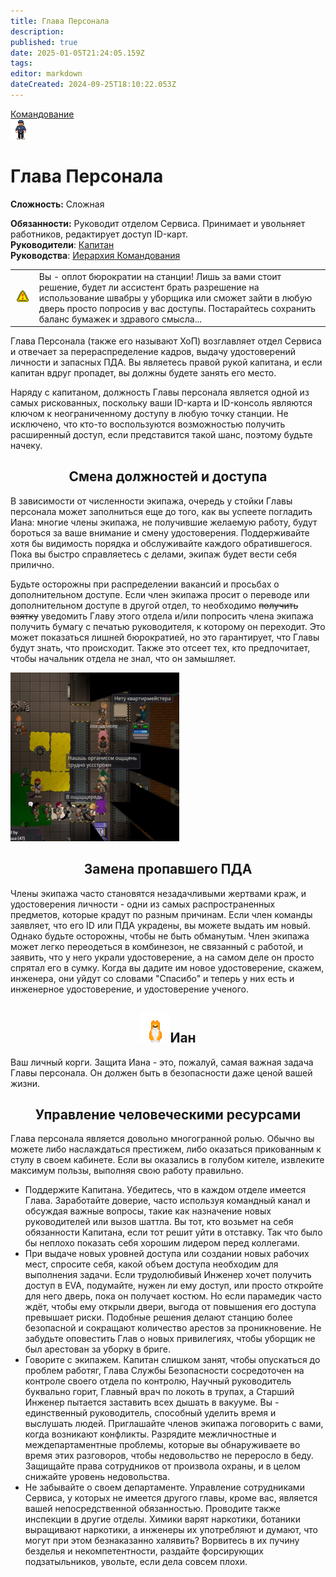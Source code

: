 ```yaml
---
title: Глава Персонала
description: 
published: true
date: 2025-01-05T21:24:05.159Z
tags: 
editor: markdown
dateCreated: 2024-09-25T18:10:22.053Z
---
```


<div style="display: flex; justify-content: center;">
  <div class="roles-passport comm">
    <div class="title comm"><a href="/roles/command">Командование</a></div>
    <div>
      <div><div><img src="/roles/headofpersonnel.png" id="img"></div></div>
      <div>
        <div id="tb1" style="display:non">
          <h1>Глава Персонала</h1>
          <p><strong>Сложность:</strong> Сложная</p>
          <strong>Обязанности:</strong> Руководит отделом Сервиса. Принимает и увольняет работников, редактирует доступ ID-карт.<br>
          <b>Руководители</b>: <a href="/roles/captain">Капитан</a><br>
          <b>Руководства</b>: <a href="/guides/hierarchyofcommand">Иерархия Командования</a>
        </div>
        <div id="tb2" style="display:none;">
          <div class="post-icon">
            <div id="timer-container">
              <div id="progress-bar"><center><span id="timer-text">10</span></center></div>
              <p id="ochko">0</p>
            </div>
<div>
          <button><img src="/roles/command/hop/captain.png" class="imgchk" id="captain"></button>
          <button><img src="/roles/command/hop/headofpersonnel.png" class="imgchk" id="headofpersonnel"></button>
          <button><img src="/roles/command/hop/headofsecurity.png" class="imgchk" id="headofsecurity"></button>
          <button><img src="/roles/command/hop/chiefengineer.png" class="imgchk" id="chiefengineer"></button>
          <button><img src="/roles/command/hop/researchdirector.png" class="imgchk" id="researchdirector"></button>
          <button><img src="/roles/command/hop/chiefmedicalofficer.png" class="imgchk" id="chiefmedicalofficer"></button>
          <button><img src="/roles/command/hop/quartermaster.png" class="imgchk" id="quartermaster"></button>
          <button><img src="/roles/command/hop/inspector.png" class="imgchk" id="inspector"></button>
          <button><img src="/roles/command/hop/warden.png" class="imgchk" id="warden"></button>
          <button><img src="/roles/command/hop/securityofficer.png" class="imgchk" id="officer"></button>
          <button><img src="/roles/command/hop/detective.png" class="imgchk" id="detective"></button>
          <button><img src="/roles/command/hop/securitycadet.png" class="imgchk" id="cadet"></button>
          <button><img src="/roles/command/hop/chemist.png" class="imgchk" id="chemist"></button>
          <button><img src="/roles/command/hop/medicaldoctor.png" class="imgchk" id="doctor"></button>
          <button><img src="/roles/command/hop/paramedic.png" class="imgchk" id="paramedic"></button>
          <button><img src="/roles/command/hop/medicalintern.png" class="imgchk" id="intern"></button>
          <button><img src="/roles/command/hop/scientist.png" class="imgchk" id="scientist"></button>
          <button><img src="/roles/command/hop/researchassistant.png" class="imgchk" id="researchassistant"></button>
          <button><img src="/roles/command/hop/atmospherictechnician.png" class="imgchk" id="atmospherictechnician"></button>
          <button><img src="/roles/command/hop/stationengineer.png" class="imgchk" id="engineer"></button>
          <button><img src="/roles/command/hop/technicalassistant.png" class="imgchk" id="technicalassistant"></button>
          <button><img src="/roles/command/hop/shaftminer.png" class="imgchk" id="utilizer"></button>
          <button><img src="/roles/command/hop/cargotechnician.png" class="imgchk" id="loader"></button>
          <button><img src="/roles/command/hop/lawyer.png" class="imgchk" id="lawyer"></button>
          <button><img src="/roles/command/hop/passenger.png" class="imgchk" id="assistant"></button>
          <button><img src="/roles/command/hop/botanist.png" class="imgchk" id="botanist"></button>
          <button><img src="/roles/command/hop/chef.png" class="imgchk" id="chef"></button>
          <button><img src="/roles/command/hop/bartender.png" class="imgchk" id="barman"></button>
          <button><img src="/roles/command/hop/janitor.png" class="imgchk" id="janitor"></button>
          <button><img src="/roles/command/hop/clown.png" class="imgchk" id="clown"></button>
          <button><img src="/roles/command/hop/mime.png" class="imgchk" id="mime"></button>
          <button><img src="/roles/command/hop/zookeeper.png" class="imgchk" id="zootechnik"></button>
          <button><img src="/roles/command/hop/boxer.png" class="imgchk" id="boxer"></button>
          <button><img src="/roles/command/hop/reporter.png" class="imgchk" id="reporter"></button>
          <button><img src="/roles/command/hop/chaplain.png" class="imgchk" id="priest"></button>
          <button><img src="/roles/command/hop/librarian.png" class="imgchk" id="librarian"></button>
          <button><img src="/roles/command/hop/musician.png" class="imgchk" id="musician"></button>
        </div>
          </div>
        </div> 
      </div>
    </div>
  </div>
</div>

<table style="background-color:transparent; border-width: 5px;">
  <tr>
    <td class="tbl1"><img src="/roles/serv/sign_securearea.png" class="ppng"></td>
    <td>Вы - оплот бюрократии на станции! Лишь за вами стоит решение, будет ли ассистент брать разрешение на использование швабры у уборщика или сможет зайти в любую дверь просто попросив у вас доступы. Постарайтесь сохранить баланс бумажек и здравого смысла...</td>
  </tr>
</table>



Глава Персонала (также его называют ХоП) возглавляет отдел Сервиса и отвечает за перераспределение кадров, выдачу удостоверений личности и запасных ПДА. Вы являетесь правой рукой капитана, и если капитан вдруг пропадет, вы должны будете занять его место.

Наряду с капитаном, должность Главы персонала является одной из самых рискованных, поскольку ваши ID-карта и ID-консоль являются ключом к неограниченному доступу в любую точку станции. Не исключено, что кто-то воспользуются возможностью получить расширенный доступ, если представится такой шанс, поэтому будьте начеку.

## <center>Смена должностей и доступа</center>


<div class="imageBox">
  <div>
    <p>В зависимости от численности экипажа, очередь у стойки Главы персонала может заполниться еще до того, как вы успеете погладить Иана: многие члены экипажа, не получившие желаемую работу, будут бороться за ваше внимание и смену удостоверения. Поддерживайте хотя бы видимость порядка и обслуживайте каждого обратившегося. Пока вы быстро справляетесь с делами, экипаж будет вести себя прилично.</p>

Будьте осторожны при распределении вакансий и просьбах о дополнительном доступе. Если член экипажа просит о переводе или дополнительном доступе в другой отдел, то необходимо ~~получить взятку~~ уведомить Главу этого отдела и/или попросить члена экипажа получить бумагу с печатью руководителя, к которому он переходит. Это может показаться лишней бюрократией, но это гарантирует, что Главы будут знать, что происходит. Также это отсеет тех, кто предпочитает, чтобы начальник отдела не знал, что он замышляет.
  </div>
  <img src="/roles/command/270px-hops_line.png" >
</div>


## <center>Замена пропавшего ПДА</center>

Члены экипажа часто становятся незадачливыми жертвами краж, и удостоверения личности - одни из самых распространенных предметов, которые крадут по разным причинам. Если член команды заявляет, что его ID или ПДА украдены, вы можете выдать им новый. Однако будьте осторожны, чтобы не быть обманутым. Член экипажа может легко переодеться в комбинезон, не связанный с работой, и заявить, что у него украли удостоверение, а на самом деле он просто спрятал его в сумку. Когда вы дадите им новое удостоверение, скажем, инженера, они уйдут со словами "Спасибо" и теперь у них есть и инженерное удостоверение, и удостоверение ученого.

## <center>![](/roles/command/48px-ian.gif)Иан</center>

Ваш личный корги. Защита Иана - это, пожалуй, самая важная задача Главы персонала. Он должен быть в безопасности даже ценой вашей жизни.

## <center>Управление человеческими ресурсами</center>

Глава персонала является довольно многогранной ролью. Обычно вы можете либо наслаждаться престижем, либо оказаться прикованным к стулу в своем кабинете. Если вы оказались в голубом кителе, извлеките максимум пользы, выполняя свою работу правильно.

-   Поддержите Капитана. Убедитесь, что в каждом отделе имеется Глава. Заработайте доверие, часто используя командный канал и обсуждая важные вопросы, такие как назначение новых руководителей или вызов шаттла. Вы тот, кто возьмет на себя обязанности Капитана, если тот решит уйти в отставку. Так что было бы неплохо показать себя хорошим лидером перед коллегами.
-   При выдаче новых уровней доступа или создании новых рабочих мест, спросите себя, какой объем доступа необходим для выполнения задачи. Если трудолюбивый Инженер хочет получить доступ в EVA, подумайте, нужен ли ему доступ, или просто откройте для него дверь, пока он получает костюм. Но если парамедик часто ждёт, чтобы ему открыли двери, выгода от повышения его доступа превышает риски. Подобные решения делают станцию более безопасной и сокращают количество арестов за проникновение. Не забудьте оповестить Глав о новых привилегиях, чтобы уборщик не был арестован за уборку в бриге.
-   Говорите с экипажем. Капитан слишком занят, чтобы опускаться до проблем работяг, Глава Службы Безопасности сосредоточен на контроле своего отдела по контролю, Научный руководитель буквально горит, Главный врач по локоть в трупах, а Старший Инженер пытается заставить всех дышать в вакууме. Вы - единственный руководитель, способный уделить время и выслушать людей. Приглашайте членов экипажа поговорить с вами, когда возникают конфликты. Разрядите межличностные и междепартаментные проблемы, которые вы обнаруживаете во время этих разговоров, чтобы недовольство не переросло в беду. Защищайте права сотрудников от произвола охраны, и в целом снижайте уровень недовольства.
-   Не забывайте о своем департаменте. Управление сотрудниками Сервиса, у которых не имеется другого главы, кроме вас, является вашей непосредственной обязанностью. Проводите также инспекции в другие отделы. Химики варят наркотики, ботаники выращивают наркотики, а инженеры их употребляют и думают, что могут при этом безнаказанно халявить? Ворвитесь в их пучину безделья и некомпетентности, раздайте форсирующих подзатыльников, увольте, если дела совсем плохи.

<div class="table"></div>